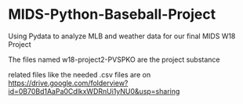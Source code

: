 # MIDS-Python-Baseball-Project
Using Pydata to analyze MLB and weather data for our final MIDS W18 Project

The files named w18-project2-PVSPKO are the project substance

related files like the needed .csv files are on https://drive.google.com/folderview?id=0B70Bd1AaPa0CdlkxWDRnUi1yNU0&usp=sharing
